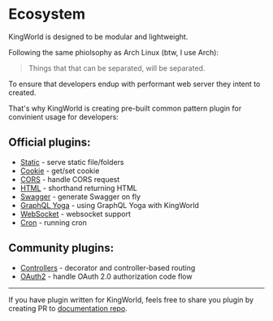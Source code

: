 # Ecosystem
KingWorld is designed to be modular and lightweight.

Following the same phiolsophy as Arch Linux (btw, I use Arch):

> Things that that can be separated, will be separated. 

To ensure that developers endup with performant web server they intent to created.

That's why KingWorld is creating pre-built common pattern plugin for convinient usage for developers:

## Official plugins:
- [Static](https://github.com/saltyaom/kingworld-static) - serve static file/folders
- [Cookie](https://github.com/saltyaom/kingworld-cookie) - get/set cookie
- [CORS](https://github.com/saltyaom/kingworld-cors) - handle CORS request
- [HTML](https://github.com/saltyaom/kingworld-html) - shorthand returning HTML
- [Swagger](https://github.com/saltyaom/kingworld-swagger) - generate Swagger on fly
- [GraphQL Yoga](https://github.com/saltyaom/kingworld-graphql-yoga) - using GraphQL Yoga with KingWorld
- [WebSocket](https://github.com/saltyaom/kingworld-graphql-yoga) - websocket support
- [Cron](https://github.com/saltyaom/kingworld-cron) - running cron

## Community plugins:
- [Controllers](https://github.com/gaurishhs/kingworld-controllers) - decorator and controller-based routing
- [OAuth2](https://github.com/bogeychan/kingworld-oauth2) - handle OAuth 2.0 authorization code flow

---
If you have plugin written for KingWorld, feels free to share you plugin by creating PR to [documentation repo](https://github.com/saltyaom/kingworld-docs).
